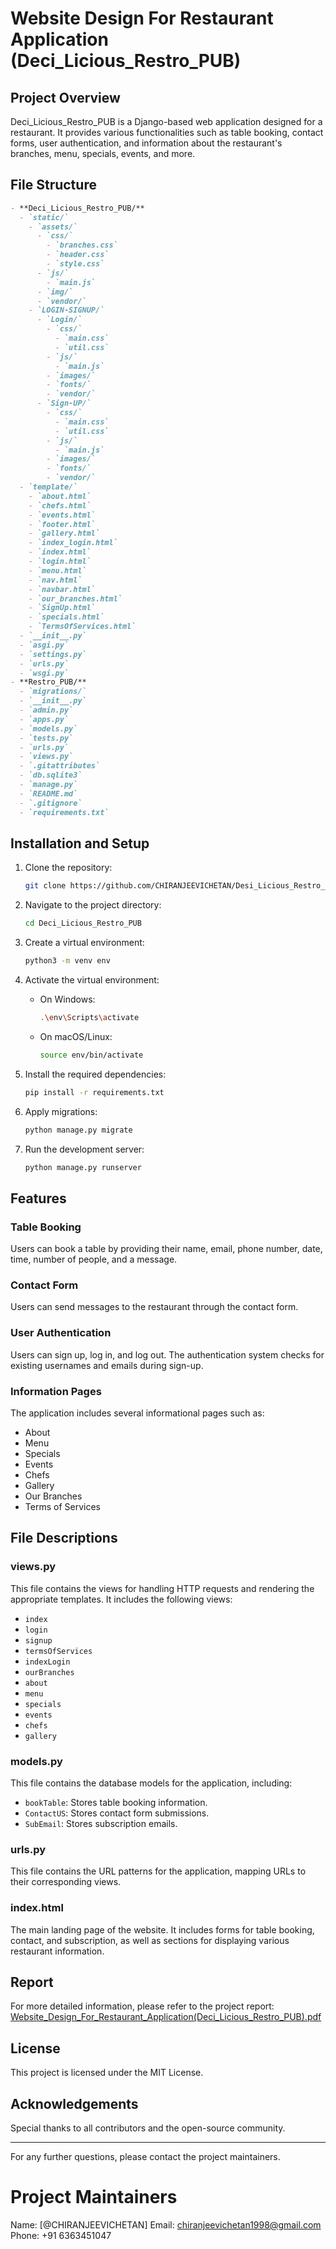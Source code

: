 # Website Design For Restaurant Application (Deci_Licious_Restro_PUB)

## Project Overview

Deci_Licious_Restro_PUB is a Django-based web application designed for a restaurant. It provides various functionalities such as table booking, contact forms, user authentication, and information about the restaurant's branches, menu, specials, events, and more.

## File Structure

```markdown
- **Deci_Licious_Restro_PUB/**
  - `static/`
    - `assets/`
      - `css/`
        - `branches.css`
        - `header.css`
        - `style.css`
      - `js/`
        - `main.js`
      - `img/`
      - `vendor/`
    - `LOGIN-SIGNUP/`
      - `Login/`
        - `css/`
          - `main.css`
          - `util.css`
        - `js/`
          - `main.js`
        - `images/`
        - `fonts/`
        - `vendor/`
      - `Sign-UP/`
        - `css/`
          - `main.css`
          - `util.css`
        - `js/`
          - `main.js`
        - `images/`
        - `fonts/`
        - `vendor/`
  - `template/`
    - `about.html`
    - `chefs.html`
    - `events.html`
    - `footer.html`
    - `gallery.html`
    - `index_login.html`
    - `index.html`
    - `login.html`
    - `menu.html`
    - `nav.html`
    - `navbar.html`
    - `our_branches.html`
    - `SignUp.html`
    - `specials.html`
    - `TermsOfServices.html`
  - `__init__.py`
  - `asgi.py`
  - `settings.py`
  - `urls.py`
  - `wsgi.py`
- **Restro_PUB/**
  - `migrations/`
  - `__init__.py`
  - `admin.py`
  - `apps.py`
  - `models.py`
  - `tests.py`
  - `urls.py`
  - `views.py`
  - `.gitattributes`
  - `db.sqlite3`
  - `manage.py`
  - `README.md`
  - `.gitignore`
  - `requirements.txt`
```

## Installation and Setup

1. Clone the repository:

   ```bash
   git clone https://github.com/CHIRANJEEVICHETAN/Desi_Licious_Restro_PUB
   ```

2. Navigate to the project directory:
   ```bash
   cd Deci_Licious_Restro_PUB
   ```
3. Create a virtual environment:
   ```bash
   python3 -m venv env
   ```
4. Activate the virtual environment:
   - On Windows:
     ```bash
     .\env\Scripts\activate
     ```
   - On macOS/Linux:
     ```bash
     source env/bin/activate
     ```
5. Install the required dependencies:
   ```bash
   pip install -r requirements.txt
   ```
6. Apply migrations:
   ```bash
   python manage.py migrate
   ```
7. Run the development server:
   ```bash
   python manage.py runserver
   ```

## Features

### Table Booking

Users can book a table by providing their name, email, phone number, date, time, number of people, and a message.

### Contact Form

Users can send messages to the restaurant through the contact form.

### User Authentication

Users can sign up, log in, and log out. The authentication system checks for existing usernames and emails during sign-up.

### Information Pages

The application includes several informational pages such as:

- About
- Menu
- Specials
- Events
- Chefs
- Gallery
- Our Branches
- Terms of Services

## File Descriptions

### views.py

This file contains the views for handling HTTP requests and rendering the appropriate templates. It includes the following views:

- `index`
- `login`
- `signup`
- `termsOfServices`
- `indexLogin`
- `ourBranches`
- `about`
- `menu`
- `specials`
- `events`
- `chefs`
- `gallery`

### models.py

This file contains the database models for the application, including:

- `bookTable`: Stores table booking information.
- `ContactUS`: Stores contact form submissions.
- `SubEmail`: Stores subscription emails.

### urls.py

This file contains the URL patterns for the application, mapping URLs to their corresponding views.

### index.html

The main landing page of the website. It includes forms for table booking, contact, and subscription, as well as sections for displaying various restaurant information.

## Report

For more detailed information, please refer to the project report: [Website_Design_For_Restaurant_Application(Deci_Licious_Restro_PUB).pdf](<https://github.com/CHIRANJEEVICHETAN/Desi_Licious_Restro_PUB/blob/main/Desi_Licious_Restro_PUB/static/Report/Website_Design_For_Restaurant_Application(Deci_Licious_Restro_PUB).pdf>)

## License

This project is licensed under the MIT License.

## Acknowledgements

Special thanks to all contributors and the open-source community.

---

For any further questions, please contact the project maintainers.

# Project Maintainers

Name: [@CHIRANJEEVICHETAN]
Email: [chiranjeevichetan1998@gmail.com](mailto:chiranjeevichetan1998@gmail.com)
Phone: +91 6363451047
